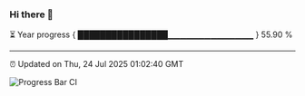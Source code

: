 ### Hi there 👋

⏳ Year progress { ████████████████▁▁▁▁▁▁▁▁▁▁▁▁▁▁ } 55.90 %

---

⏰ Updated on Thu, 24 Jul 2025 01:02:40 GMT

![Progress Bar CI](https://github.com/Shyam-Makwana/GitHub-Actions-Demo/workflows/Progress%20Bar%20CI/badge.svg)
